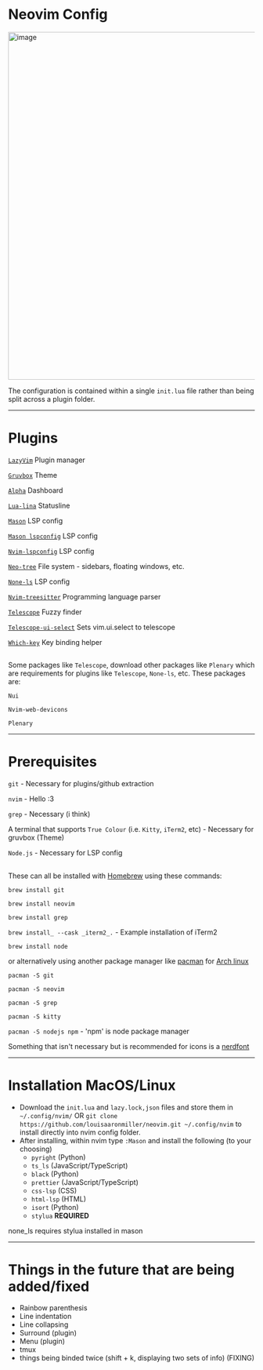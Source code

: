 # Neovim Config
<img width="709" alt="image" src="https://github.com/user-attachments/assets/e55b8dd1-ac88-4f8a-b0f1-fe86d40d6992" />

The configuration is contained within a single `init.lua` file rather than being split across a plugin folder.

------------

# Plugins
[`LazyVim`](https://www.lazyvim.org/installation) Plugin manager

[`Gruvbox`](https://github.com/ellisonleao/gruvbox.nvim) Theme

[`Alpha`](https://github.com/goolord/alpha-nvim) Dashboard

[`Lua-lina`](https://github.com/nvim-lualine/lualine.nvim) Statusline

[`Mason`](https://github.com/mason-org/mason.nvim) LSP config

[`Mason lspconfig`](https://github.com/mason-org/mason-lspconfig.nvim) LSP config

[`Nvim-lspconfig`](https://github.com/neovim/nvim-lspconfig) LSP config

[`Neo-tree`](https://github.com/nvim-neo-tree/neo-tree.nvim) File system - sidebars, floating windows, etc.

[`None-ls`](https://github.com/nvimtools/none-ls.nvim) LSP config

[`Nvim-treesitter`](https://github.com/nvim-treesitter/nvim-treesitter) Programming language parser

[`Telescope`](https://github.com/nvim-telescope/telescope.nvim) Fuzzy finder

[`Telescope-ui-select`](https://github.com/nvim-telescope/telescope-ui-select.nvim) Sets vim.ui.select to telescope

[`Which-key`](https://github.com/folke/which-key.nvim) Key binding helper

## 

Some packages like `Telescope`, download other packages like `Plenary` which are requirements for plugins like `Telescope`, `None-ls`, etc. These packages are:

`Nui`

`Nvim-web-devicons`

`Plenary`

---

# Prerequisites
`git` - Necessary for plugins/github extraction

`nvim` - Hello :3

`grep` - Necessary (i think)

A terminal that supports `True Colour` (i.e. `Kitty`, `iTerm2`, etc) - Necessary for gruvbox (Theme)

`Node.js` - Necessary for LSP config

##
These can all be installed with [Homebrew](https://brew.sh/) using these commands:

`brew install git`

`brew install neovim`

`brew install grep`

`brew install_ --cask _iterm2_.` - Example installation of iTerm2

`brew install node`

or alternatively using another package manager like [pacman](https://wiki.archlinux.org/title/Pacman) for [Arch linux](https://archlinux.org/)

`pacman -S git`

`pacman -S neovim`

`pacman -S grep`

`pacman -S kitty`

`pacman -S nodejs npm` - 'npm' is node package manager

Something that isn't necessary but is recommended for icons is a [nerdfont](https://www.nerdfonts.com/)

---

# Installation MacOS/Linux
 - Download the `init.lua` and `lazy.lock,json` files and store them in `~/.config/nvim/` OR `git clone https://github.com/louisaaronmiller/neovim.git ~/.config/nvim` to install directly into nvim config folder.
 - After installing, within nvim type `:Mason` and install the following (to your choosing)
     - `pyright`         (Python)
     - `ts_ls`           (JavaScript/TypeScript)
     - `black`           (Python)
     - `prettier`        (JavaScript/TypeScript)
     - `css-lsp`         (CSS)
     - `html-lsp`        (HTML)
     - `isort`           (Python)  
     - `stylua`          **REQUIRED**
   
none_ls requires stylua installed in mason

---

# Things in the future that are being added/fixed
- Rainbow parenthesis
- Line indentation
- Line collapsing
- Surround (plugin)
- Menu (plugin)
- tmux
- things being binded twice (shift + k, displaying two sets of info) (FIXING)




